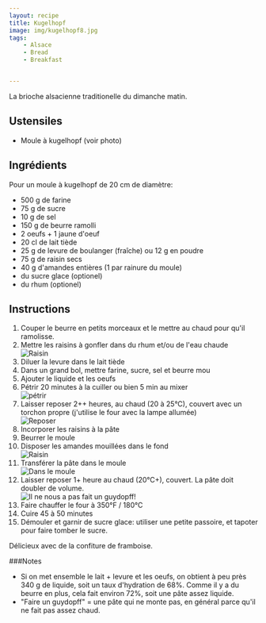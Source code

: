 ```yaml
---
layout: recipe
title: Kugelhopf 
image: img/kugelhopf8.jpg
tags:
    - Alsace
    - Bread
    - Breakfast


---
```


La brioche alsacienne traditionelle du dimanche matin.   

## Ustensiles

- Moule à kugelhopf (voir photo)

## Ingrédients

Pour un moule à kugelhopf de 20 cm de diamètre:

* 500 g de farine
* 75 g de sucre
* 10 g de sel
* 150 g de beurre ramolli
* 2 oeufs + 1 jaune d'oeuf
* 20 cl de lait tiède 
* 25 g de levure de boulanger (fraîche) ou 12 g en poudre
* 75 g de raisin secs
* 40 g d'amandes entières (1 par rainure du moule)
* du sucre glace (optionel)
* du rhum (optionel)

## Instructions

1. Couper le beurre en petits morceaux et le mettre au chaud pour qu'il ramolisse.
2. Mettre les raisins à gonfler dans du rhum et/ou de l'eau chaude  
![Raisin](img/kugelhopf6.jpg)
2. Diluer la levure dans le lait tiède
3. Dans un grand bol, mettre farine, sucre, sel et beurre mou
4. Ajouter le liquide et les oeufs
5. Pétrir 20 minutes à la cuiller ou bien 5 min au mixer   
![pétrir](img/kugelhopf9.jpg)
6. Laisser reposer 2++ heures, au chaud (20 à 25°C), couvert avec un torchon propre (j'utilise le four avec la lampe allumée)  
![Reposer](img/kugelhopf3.jpg)
7. Incorporer les raisins à la pâte
1. Beurrer le moule
1. Disposer les amandes mouillées dans le fond   
![Raisin](img/kugelhopf10.jpg)
1. Transférer la pâte dans le moule   
![Dans le moule](img/kugelhopf5.jpg)
1. Laisser reposer 1+ heure au chaud (20°C+), couvert. La pâte doit doubler de volume.   
![Il ne nous a pas fait un guydopff!](img/kugelhopf2.jpg)
1. Faire chauffer le four à 350°F / 180°C
1. Cuire 45 à 50 minutes
1. Démouler et garnir de sucre glace: utiliser une petite passoire, et tapoter pour faire tomber le sucre.

Délicieux avec de la confiture de framboise.   

###Notes
* Si on met ensemble le lait + levure et les oeufs, on obtient à peu près 340 g de liquide, soit un taux d'hydration de 68%. Comme il y a du beurre en plus, cela fait environ 72%, soit une pâte assez liquide.   
* "Faire un guydopff" = une pâte qui ne monte pas, en général parce qu'il ne fait pas assez chaud.
